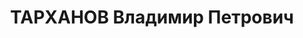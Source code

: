 ---
title: ТАРХАНОВ Владимир Петрович
description: "29 лет (в 1934), еврей, обр.:Университет им. Свердлова в 1922 г.\nпарторг\
  \ ЦК ВКП(б) завод №24, г. Москва\n  член ВКП(б) с VI.1924 г., делегат XVII съезда\
  \ ВКП(б) от Московской области\nУчастие в гражданской войне: 2 года - 1918-1920\
  \ гг.\nРепрессирован в 1937г."
---
